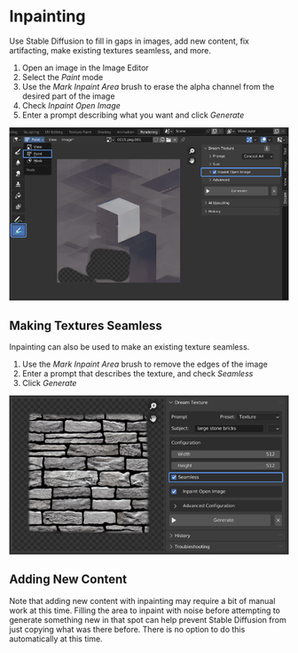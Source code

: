 # Inpainting
Use Stable Diffusion to fill in gaps in images, add new content, fix artifacting, make existing textures seamless, and more.

1. Open an image in the Image Editor
2. Select the *Paint* mode
3. Use the *Mark Inpaint Area* brush to erase the alpha channel from the desired part of the image
4. Check *Inpaint Open Image*
5. Enter a prompt describing what you want and click *Generate*

![A screenshot of an Image Editor space in 'Paint' mode with the 'Mark Inpaint Area' brush active, a section of the image alpha erased, and the 'Inpaint Open Image' option checked in the Dream Textures' UI](../readme_assets/inpainting.png)

## Making Textures Seamless
Inpainting can also be used to make an existing texture seamless.

1. Use the *Mark Inpaint Area* brush to remove the edges of the image
2. Enter a prompt that describes the texture, and check *Seamless*
3. Click *Generate*

![A screenshot of an Image Editor space with the edges of a brick texture at 0% alpha, and the 'Seamless' and 'Inpaint Open Image' options checked in the Dream Textures' UI](../readme_assets/inpainting-seamless.png)

## Adding New Content
Note that adding new content with inpainting may require a bit of manual work at this time. Filling the area to inpaint with noise before attempting to generate something new in that spot can help prevent Stable Diffusion from just copying what was there before. There is no option to do this automatically at this time.